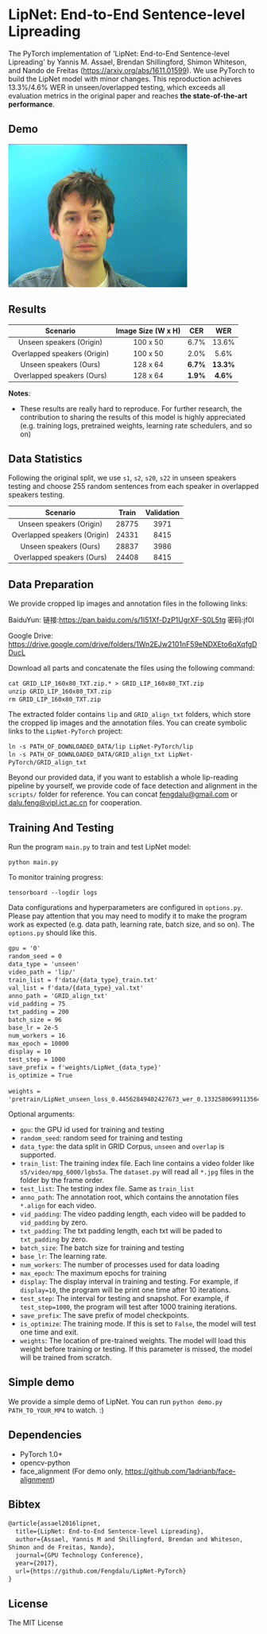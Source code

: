 # LipNet: End-to-End Sentence-level Lipreading

The PyTorch implementation of 'LipNet: End-to-End Sentence-level Lipreading' by Yannis M. Assael, Brendan Shillingford, Shimon Whiteson, and Nando de Freitas (https://arxiv.org/abs/1611.01599). We use PyTorch to build the LipNet model with minor changes. This reproduction achieves 13.3%/4.6% WER in unseen/overlapped testing, which exceeds all evaluation metrics in the original paper and reaches **the state-of-the-art performance**.

## Demo

![LipNet Demo](demo.gif)


## Results

|       Scenario          |  Image Size (W x H) |  CER  |     WER    |
|:-----------------------:|:-------------------:|:-----:|:----------:|
|    Unseen speakers (Origin)    | 100 x 50 |    6.7%   |    13.6%   |
|   Overlapped speakers (Origin) | 100 x 50 |    2.0%   |    5.6%    |
|    Unseen speakers (Ours)      | 128 x 64 |  **6.7%** |  **13.3%** |
|   Overlapped speakers (Ours)   | 128 x 64 |  **1.9%** |  **4.6%**  |

**Notes**:

- These results are really hard to reproduce. For further research, the contribution to sharing the results of this model is highly appreciated (e.g. training logs, pretrained weights, learning rate schedulers, and so on) 

## Data Statistics

Following the original split, we use `s1`, `s2`, `s20`, `s22` in unseen speakers testing and choose 255 random sentences from each speaker in overlapped speakers testing.

|             Scenario            |   Train   |  Validation  |
|:-------------------------------:|:---------:|:------------:|
|    Unseen speakers (Origin)     |   28775   |     3971     |      
|   Overlapped speakers (Origin)  |   24331   |     8415     |
|    Unseen speakers (Ours)       |   28837   |     3986     |
|   Overlapped speakers (Ours)    |   24408   |     8415     |


## Data Preparation

We provide cropped lip images and annotation files in the following links: 

BaiduYun: 链接:https://pan.baidu.com/s/1I51Xf-DzP1UgrXF-S0L5tg  密码:jf0l

Google Drive: https://drive.google.com/drive/folders/1Wn2EJw2101nF59eNDXEto6qXqfgDDucL

Download all parts and concatenate the files using the following command:

```
cat GRID_LIP_160x80_TXT.zip.* > GRID_LIP_160x80_TXT.zip
unzip GRID_LIP_160x80_TXT.zip
rm GRID_LIP_160x80_TXT.zip
```
The extracted folder contains `lip` and `GRID_align_txt` folders, which store the cropped lip images and the annotation files. 
You can create symbolic links to the `LipNet-PyTorch` project:

```
ln -s PATH_OF_DOWNLOADED_DATA/lip LipNet-PyTorch/lip
ln -s PATH_OF_DOWNLOADED_DATA/GRID_align_txt LipNet-PyTorch/GRID_align_txt
```

Beyond our provided data, if you want to establish a whole lip-reading pipeline by yourself, we provide code of face detection and alignment in the `scripts/` folder for reference. You can concat fengdalu@gmail.com or dalu.feng@vipl.ict.ac.cn for cooperation.

## Training And Testing

Run the program `main.py` to train and test LipNet model:

```
python main.py
```

To monitor training progress:

```
tensorboard --logdir logs
```

Data configurations and hyperparameters are configured in `options.py`. Please pay attention that you may need to modify it to make the program work as expected (e.g. data path, learning rate, batch size, and so on). The `options.py` should like this.

```
gpu = '0'
random_seed = 0
data_type = 'unseen'
video_path = 'lip/'
train_list = f'data/{data_type}_train.txt'
val_list = f'data/{data_type}_val.txt'
anno_path = 'GRID_align_txt'
vid_padding = 75
txt_padding = 200
batch_size = 96
base_lr = 2e-5
num_workers = 16
max_epoch = 10000
display = 10
test_step = 1000
save_prefix = f'weights/LipNet_{data_type}'
is_optimize = True

weights = 'pretrain/LipNet_unseen_loss_0.44562849402427673_wer_0.1332580699113564_cer_0.06796452465503355.pt'
```

Optional arguments:

- `gpu`: the GPU id used for training and testing
- `random_seed`: random seed for training and testing
- `data_type`: the data split in GRID Corpus, `unseen` and `overlap` is supported.
- `train_list`: The training index file. Each line contains a video folder like `s5/video/mpg_6000/lgbs5a`. The `dataset.py` will read all `*.jpg` files in the folder by the frame order.
- `test_list`: The testing index file. Same as `train_list`
- `anno_path`: The annotation root, which contains the annotation files `*.align` for each video.
- `vid_padding`: The video padding length, each video will be padded to `vid_padding` by zero.
- `txt_padding`: The txt padding length, each txt will be paded to `txt_padding` by zero.
- `batch_size`: The batch size for training and testing
- `base_lr`: The learning rate.
- `num_workers`: The number of processes used for data loading
- `max_epoch`: The maximum epochs for training
- `display`: The display interval in training and testing. For example, if `display=10`, the program will be print one time after 10 iterations.
- `test_step`: The interval for testing and snapshot. For example, if `test_step=1000`, the program will test after 1000 training iterations.
- `save_prefix`: The save prefix of model checkpoints.
- `is_optimize`: The training mode. If this is set to `False`, the model will test one time and exit.
- `weights`: The location of pre-trained weights. The model will load this weight before training or testing. If this parameter is missed, the model will be trained from scratch.

## Simple demo

We provide a simple demo of LipNet. You can run `python demo.py PATH_TO_YOUR_MP4` to watch. :)

## Dependencies

* PyTorch 1.0+
* opencv-python
* face_alignment (For demo only, https://github.com/1adrianb/face-alignment)

## Bibtex
    @article{assael2016lipnet,
	  title={LipNet: End-to-End Sentence-level Lipreading},
	  author={Assael, Yannis M and Shillingford, Brendan and Whiteson, Shimon and de Freitas, Nando},
	  journal={GPU Technology Conference},
	  year={2017},
	  url={https://github.com/Fengdalu/LipNet-PyTorch}
	}


## License

The MIT License
